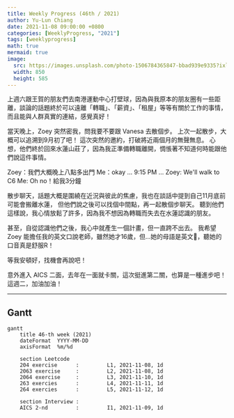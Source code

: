 ```yaml
---
title: Weekly Progress (46th / 2021)
author: Yu-Lun Chiang
date: 2021-11-08 09:00:00 +0800
categories: [WeeklyProgress, "2021"]
tags: [weeklyprogress]
math: true
mermaid: true
image:
  src: https://images.unsplash.com/photo-1506784365847-bbad939e9335?ixlib=rb-1.2.1&q=85&fm=jpg&crop=entropy&cs=srgb&w=4800
  width: 850
  height: 585
---
```


上週六跟王賀的朋友們去南港運動中心打壁球，因為與我原本的朋友圈有一些距離，談論的話題終於可以遠離「轉職」、「薪資」、「租屋」等等有關於工作的事情，而且能與人群真實的連結，感覺真好！

當天晚上，Zoey 突然密我，問我要不要跟 Vanesa 去散個步。
上次一起散步，大概可以追溯到9月初了吧！
這次突然的邀約，打破將近兩個月的無聲無息。
心想，他們終於回來水蓮山莊了，因為我正準備轉職離開，惆悵著不知道何時能跟他們說這件事情。

Zoey：我們大概晚上八點多出門
Me：okay
... 9:15 PM ...
Zoey: We'll walk to C6
Me: Oh no！給我3分鐘

散步聊天，話題大概是圍繞在近況與彼此的焦慮，我也在談話中提到自己11月底前可能會搬離水蓮，
但他們說之後可以找個中間點，再一起散個步聊天。
聽到他們這樣說，我心情放鬆了許多，因為我不想因為轉職而失去在水蓮認識的朋友。

甚至，自從認識他們之後，我心中就產生一個計畫，但一直跨不出去。
我希望 Zoey 能擔任我的英文口說老師，雖然她才16歲，但...她的母語是英文，聽她的口音真是舒服R！

等我安頓好，找機會再說吧！

意外進入 AICS 二面，去年在一面就卡關，這次挺進第二關，也算是一種進步吧！
這週二，加油加油！

---
## Gantt

```mermaid
gantt
    title 46-th week (2021)
    dateFormat  YYYY-MM-DD
    axisFormat  %m/%d

    section Leetcode
    204 exercise      :         L1, 2021-11-08, 1d
    2063 exercise     :         L2, 2021-11-08, 1d
    2064 exercise     :         L3, 2021-11-10, 1d
    263 exercies      :         L4, 2021-11-11, 1d
    264 exercies      :         L5, 2021-11-12, 1d

    section Interview :
    AICS 2-nd         :         I1, 2021-11-09, 1d

```